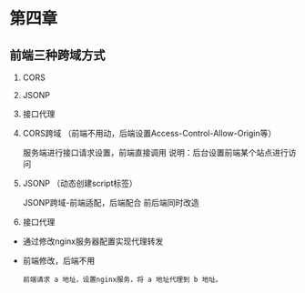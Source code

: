 # 第四章

## 前端三种跨域方式

1. CORS
2. JSONP
3. 接口代理

1. CORS跨域 （前端不用动，后端设置Access-Control-Allow-Origin等）

    服务端进行接口请求设置，前端直接调用
    说明：后台设置前端某个站点进行访问

2. JSONP （动态创建script标签）

    JSONP跨域-前端适配，后端配合
    前后端同时改造

3. 接口代理

- 通过修改nginx服务器配置实现代理转发

- 前端修改，后端不用

      前端请求 a 地址，设置nginx服务，将 a 地址代理到 b 地址。